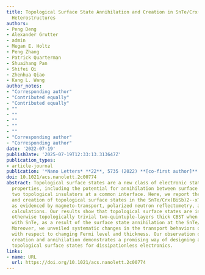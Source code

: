 ```yaml
---
title: Topological Surface State Annihilation and Creation in SnTe/Crx(BiSb)2--xTe3
  Heterostructures
authors:
- Peng Deng
- Alexander Grutter
- admin
- Megan E. Holtz
- Peng Zhang
- Patrick Quarterman
- Shuaihang Pan
- Shifei Qi
- Zhenhua Qiao
- Kang L. Wang
author_notes:
- "Corresponding author"
- "Contributed equally"
- "Contributed equally"
- ""
- ""
- ""
- ""
- ""
- "Corresponding author"
- "Corresponding author"
date: '2022-07-19'
publishDate: '2025-07-19T12:33:13.313647Z'
publication_types:
- article-journal
publication: '*Nano Letters* **22**, 5735 (2022) **[co-first author]**'
doi: 10.1021/acs.nanolett.2c00774
abstract: Topological surface states are a new class of electronic states with novel
  properties, including the potential for annihilation between surface states from
  two topological insulators at a common interface. Here, we report the annihilation
  and creation of topological surface states in the SnTe/Crx(BiSb)2--xTe3 (CBST) heterostructures
  as evidenced by magneto-transport, polarized neutron reflectometry, and first-principles
  calculations. Our results show that topological surface states are induced in the
  otherwise topologically trivial two-quintuple-layers thick CBST when interfaced
  with SnTe, as a result of the surface state annihilation at the SnTe/CBST interface.
  Moreover, we unveiled systematic changes in the transport behaviors of the heterostructures
  with respect to changing Fermi level and thickness. Our observation of surface state
  creation and annihilation demonstrates a promising way of designing and engineering
  topological surface states for dissipationless electronics.
links:
- name: URL
  url: https://doi.org/10.1021/acs.nanolett.2c00774
---
```

